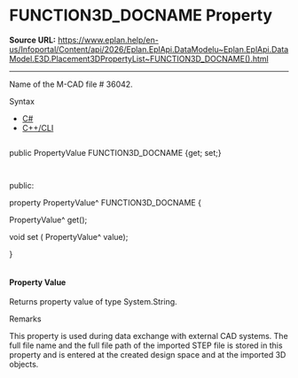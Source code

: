 # FUNCTION3D_DOCNAME Property

**Source URL:** https://www.eplan.help/en-us/Infoportal/Content/api/2026/Eplan.EplApi.DataModelu~Eplan.EplApi.DataModel.E3D.Placement3DPropertyList~FUNCTION3D_DOCNAME().html

---

Name of the M-CAD file # 36042.

Syntax

- [C#](#i-syntax-CS)
- [C++/CLI](#i-syntax-CPP2005)

```
```
public PropertyValue FUNCTION3D_DOCNAME {get; set;}
```
```

```
```
public:

property PropertyValue^ FUNCTION3D_DOCNAME {

   PropertyValue^ get();

   void set (    PropertyValue^ value);

}
```
```

#### Property Value

Returns property value of type System.String.

Remarks

This property is used during data exchange with external CAD systems. The full file name and the full file path of the imported STEP file is stored in this property and is entered at the created design space and at the imported 3D objects.
